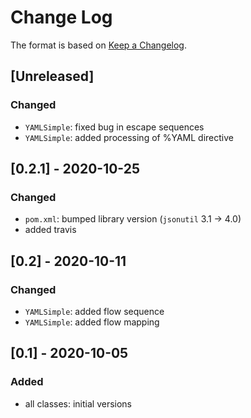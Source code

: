 # Change Log

The format is based on [Keep a Changelog](http://keepachangelog.com/).

## [Unreleased]
### Changed
- `YAMLSimple`: fixed bug in escape sequences
- `YAMLSimple`: added processing of %YAML directive

## [0.2.1] - 2020-10-25
### Changed
- `pom.xml`: bumped library version (`jsonutil` 3.1 -> 4.0)
- added travis

## [0.2] - 2020-10-11
### Changed
- `YAMLSimple`: added flow sequence
- `YAMLSimple`: added flow mapping

## [0.1] - 2020-10-05
### Added
- all classes: initial versions
